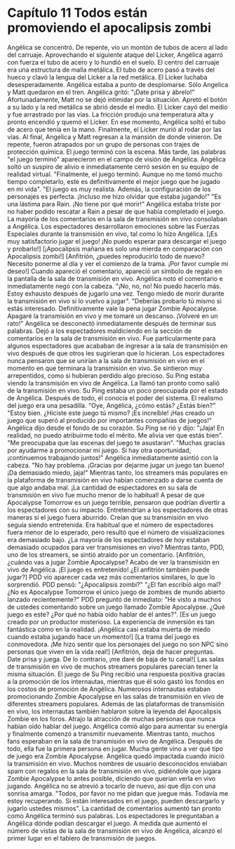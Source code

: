 
# Capítulo 11 Todos están promoviendo el apocalipsis zombi


Angélica se concentró. De repente, vio un montón de tubos de acero al lado del carruaje.
Aprovechando el siguiente ataque del Licker, Angélica agarró con fuerza el tubo de acero y lo hundió en el suelo. El centro del carruaje era una estructura de malla metálica.
El tubo de acero pasó a través del hueco y clavó la lengua del Licker a la red metálica.
El Licker luchaba desesperadamente. Angélica estaba a punto de desplomarse.
Sólo Angelica y Matt quedaron en el tren.
Angélica gritó: "¡Date prisa y ábrelo!"
Afortunadamente, Matt no se dejó intimidar por la situación. Apretó el botón a su lado y la red metálica se abrió desde el medio.
El Licker cayó del medio y fue arrastrado por las vías.
La fricción produjo una temperatura alta y pronto encendió y quemó el Licker. En ese momento, Angélica soltó el tubo de acero que tenía en la mano. Finalmente, el Licker murió al rodar por las vías.
Al final, Angelica y Matt regresan a la mansión de donde vinieron. De repente, fueron atrapados por un grupo de personas con trajes de protección química.
El juego terminó con la escena. Más tarde, las palabras "el juego terminó" aparecieron en el campo de visión de Angélica.
Angélica soltó un suspiro de alivio e inmediatamente cerró sesión en su equipo de realidad virtual.
"Finalmente, el juego terminó. Aunque no me tomó mucho tiempo completarlo, este es definitivamente el mejor juego que he jugado en mi vida".
"El juego es muy realista. Además, la configuración de los personajes es perfecta. ¡Incluso me hizo olvidar que estaba jugando!"
"Es una lástima para Rain. ¡No tiene por qué morir!"
Angélica estaba triste por no haber podido rescatar a Rain a pesar de que había completado el juego.
La mayoría de los comentarios en la sala de transmisión en vivo consolaban a Angélica. Los espectadores desarrollaron emociones sobre las Fuerzas Especiales durante la transmisión en vivo, tal como lo hizo Angélica.
[¡Es muy satisfactorio jugar el juego! ¡No puedo esperar para descargar el juego y probarlo!]
[¡Apocalipsis mañana es solo una mierda en comparación con Apocalipsis zombi!]
[Anfitrión, ¿puedes reproducirlo todo de nuevo? Necesito ponerme al día y ver el comienzo de la trama. ¡Por favor cumple mi deseo!]
Cuando apareció el comentario, apareció un símbolo de regalo en la pantalla de la sala de transmisión en vivo.
Angélica notó el comentario e inmediatamente negó con la cabeza.
"¡No, no, no! No puedo hacerlo más. Estoy exhausto después de jugarlo una vez. Tengo miedo de morir durante la transmisión en vivo si lo vuelvo a jugar".
"Deberías probarlo tú mismo si estás interesado. Definitivamente vale la pena jugar Zombie Apocalypse. Apagaré la transmisión en vivo y me tomaré un descanso. ¡Volveré en un rato!"
Angélica se desconectó inmediatamente después de terminar sus palabras. Dejó a los espectadores maldiciendo en la sección de comentarios en la sala de transmisión en vivo.
Fue particularmente para algunos espectadores que acababan de ingresar a la sala de transmisión en vivo después de que otros les sugirieran que lo hicieran. Los espectadores nunca pensaron que se unirían a la sala de transmisión en vivo en el momento en que terminara la transmisión en vivo. Se sintieron muy arrepentidos, como si hubieran perdido algo precioso.
Su Ping estaba viendo la transmisión en vivo de Angélica. La llamó tan pronto como salió de la transmisión en vivo.
Su Ping estaba un poco preocupada por el estado de Angélica. Después de todo, él conocía el poder del sistema. El realismo del juego era una pesadilla.
"Oye, Angélica, ¿cómo estás? ¿Estás bien?"
"Estoy bien. ¿Hiciste este juego tú mismo? ¡Es increíble! ¡Has creado un juego que superó al producido por importantes compañías de juegos!"
Angélica dijo desde el fondo de su corazón.
Su Ping se rió y dijo: "¡Jaja! En realidad, no puedo atribuirme todo el mérito. Me alivia ver que estás bien".
"Me preocupaba que las escenas del juego te asustaran".
"Muchas gracias por ayudarme a promocionar mi juego. Si hay otra oportunidad, ¡continuemos trabajando juntos!"
Angélica inmediatamente asintió con la cabeza.
"No hay problema. ¡Gracias por dejarme jugar un juego tan bueno! ¡Da demasiado miedo, jaja!"
Mientras tanto, los streamers más populares en la plataforma de transmisión en vivo habían comenzado a darse cuenta de que algo andaba mal.
¡La cantidad de espectadores en su sala de transmisión en vivo fue mucho menor de lo habitual!
A pesar de que Apocalypse Tomorrow es un juego terrible, pensaron que podrían divertir a los espectadores con su impacto. Entretendrían a los espectadores de otras maneras si el juego fuera aburrido. Creían que su transmisión en vivo seguía siendo entretenida.
Era habitual que el número de espectadores fuera menor de lo esperado, pero resultó que el número de visualizaciones era demasiado bajo. ¿La mayoría de los espectadores de hoy estaban demasiado ocupados para ver transmisiones en vivo?
Mientras tanto, PDD, uno de los streamers, se sintió atraído por un comentario.
[Anfitrión, ¿cuándo vas a jugar Zombie Apocalypse? Acabo de ver la transmisión en vivo de Angélica. ¡El juego es entretenido! ¿El anfitrión también puede jugar?]
PDD vio aparecer cada vez más comentarios similares, lo que lo sorprendió.
PDD pensó: "¿Apocalipsis zombi?"
"¿El fan escribió algo mal? ¿No es Apocalypse Tomorrow el único juego de zombies de mundo abierto lanzado recientemente?"
PDD preguntó de inmediato: "He visto a muchos de ustedes comentando sobre un juego llamado Zombie Apocalypse. ¿Qué juego es este? ¿Por qué no había oído hablar de él antes?".
[Es un juego creado por un productor misterioso. La experiencia de inmersión es tan fantástica como en la realidad. ¡Angélica casi estaba muerta de miedo cuando estaba jugando hace un momento!]
[La trama del juego es conmovedora. ¡Me hizo sentir que los personajes del juego no son NPC sino personas que viven en la vida real!]
[Anfitrión, deja de hacer preguntas. Date prisa y juega. De lo contrario, ¡me daré de baja de tu canal!]
Las salas de transmisión en vivo de muchos streamers populares parecían tener la misma situación.
El juego de Su Ping recibió una respuesta positiva gracias a la promoción de los internautas, mientras que él solo gastó los fondos en los costos de promoción de Angélica.
Numerosos internautas estaban promocionando Zombie Apocalypse en las salas de transmisión en vivo de diferentes streamers populares. Además de las plataformas de transmisión en vivo, los internautas también hablaron sobre la leyenda del Apocalipsis Zombie en los foros.
Atrajo la atracción de muchas personas que nunca habían oído hablar del juego.
Angélica comió algo para aumentar su energía y finalmente comenzó a transmitir nuevamente.
Mientras tanto, muchos fans esperaban en la sala de transmisión en vivo de Angélica. Después de todo, ella fue la primera persona en jugar.
Mucha gente vino a ver qué tipo de juego era Zombie Apocalypse.
Angélica quedó impactada cuando inició la transmisión en vivo.
Muchos nombres de usuario desconocidos enviaban spam con regalos en la sala de transmisión en vivo, pidiéndole que jugara Zombie Apocalypse lo antes posible, diciendo que querían verla en vivo jugando.
Angélica no se atrevió a tocarlo de nuevo, así que dijo con una sonrisa amarga.
"Todos, por favor no me pidan que juegue más. Todavía me estoy recuperando. Si están interesados ​​en el juego, pueden descargarlo y jugarlo ustedes mismos".
La cantidad de comentarios aumentó tan pronto como Angélica terminó sus palabras. Los espectadores le preguntaban a Angélica dónde podían descargar el juego.
A medida que aumentó el número de vistas de la sala de transmisión en vivo de Angélica, alcanzó el primer lugar en el tablero de transmisión de juegos.
